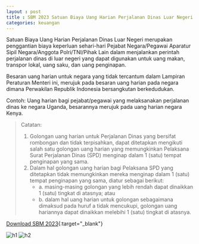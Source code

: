 ```yaml
---
layout : post
title : SBM 2023 Satuan Biaya Uang Harian Perjalanan Dinas Luar Negeri
categories: keuangan
---
```


Satuan Biaya Uang Harian Perjalanan Dinas Luar Negeri merupakan penggantian biaya keperluan sehari-hari Pejabat Negara/Pegawai
Aparatur Sipil Negara/Anggota Polri/TNI/Pihak Lain dalam menjalankan perintah perjalanan dinas di luar negeri yang dapat digunakan untuk uang makan, transpor lokal, uang saku, dan uang penginapan.

Besaran uang harian untuk negara yang tidak tercantum dalam Lampiran Peraturan Menteri ini, merujuk pada besaran uang harian pada negara dimana Perwakilan Republik Indonesia bersangkutan berkedudukan.

Contoh: Uang harian bagi pejabat/pegawai yang melaksanakan perjalanan dinas ke negara Uganda, besarannya merujuk pada uang harian negara Kenya.

>Catatan:
> 1. Golongan uang harian untuk Perjalanan Dinas yang bersifat rombongan dan tidak terpisahkan, dapat ditetapkan mengikuti salah satu golongan uang harian yang memungkinkan Pelaksana Surat Perjalanan Dinas (SPD) menginap dalam 1 (satu) tempat penginapan yang sama.
> 2. Dalam hal golongan uang harian bagi Pelaksana SPD yang ditetapkan tidak memungkinkan mereka menginap dalam 1 (satu) tempat penginapan yang sama, diatur sebagai berikut:
>    - a. masing-masing golongan yang lebih rendah dapat dinaikkan 1 (satu) tingkat di atasnya; atau
>    - b. dalam hal uang harian untuk golongan sebagaimana dimaksud pada huruf a tidak mencukupi, golongan uang hariannya dapat dinaikkan melebihi 1 (satu) tingkat di atasnya.


[Download SBM 2023](https://drive.google.com/file/d/1E7dBSV1cZGMQCWfVuKfwCuzBQ-tRs2oD/view){:target="_blank"}

![h1](https://blogger.googleusercontent.com/img/b/R29vZ2xl/AVvXsEhyaF6KQgEljlGrcmcNOJHQjBzHyYroByTcuu6dDymZM-Uwp6eQMqLeOxKpIlSQdZSjF3qzH88YbFFn5C_Iyae1SiiwnmxsOpyGGu32JTH4phj0PH9YfKgcfPWquLEceRzmZ0wfKpS7Z6ORw8UkvFlSdO1O944gw1J0BxnoKejV-K8/s1600/SBM_2023_page-0021.jpg)
![h2](https://blogger.googleusercontent.com/img/b/R29vZ2xl/AVvXsEh4D3Pey0NOjj5v2DKWk5te2RMES0MBDNvyJjMzajC_tzmMO18XjbY0JogVw5wcs6F5vskuIogvZAQeMTFYdyH2wK6W5byKpNPoIrAVsac1Nywk7yiwcqSzv9cqbnhCFvwMNWSVE4L7aB9YEXGmoPZwwx6Borcvff3ffFIgnVPpNZQ/s1600/SBM_2023_page-0022.jpgg)